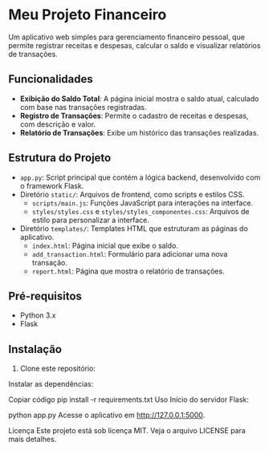# Meu Projeto Financeiro

Um aplicativo web simples para gerenciamento financeiro pessoal, que permite registrar receitas e despesas, calcular o saldo e visualizar relatórios de transações.

## Funcionalidades

- **Exibição do Saldo Total**: A página inicial mostra o saldo atual, calculado com base nas transações registradas.
- **Registro de Transações**: Permite o cadastro de receitas e despesas, com descrição e valor.
- **Relatório de Transações**: Exibe um histórico das transações realizadas.

## Estrutura do Projeto

- `app.py`: Script principal que contém a lógica backend, desenvolvido com o framework Flask.
- Diretório `static/`: Arquivos de frontend, como scripts e estilos CSS.
  - `scripts/main.js`: Funções JavaScript para interações na interface.
  - `styles/styles.css` e `styles/styles_componentes.css`: Arquivos de estilo para personalizar a interface.
- Diretório `templates/`: Templates HTML que estruturam as páginas do aplicativo.
  - `index.html`: Página inicial que exibe o saldo.
  - `add_transaction.html`: Formulário para adicionar uma nova transação.
  - `report.html`: Página que mostra o relatório de transações.

## Pré-requisitos

- Python 3.x
- Flask

## Instalação

1. Clone este repositório:

Instalar as dependências:

Copiar código
pip install -r requirements.txt
Uso
Início do servidor Flask:

python app.py
Acesse o aplicativo em http://127.0.0.1:5000.

Licença
Este projeto está sob licença MIT. Veja o arquivo LICENSE para mais detalhes.
